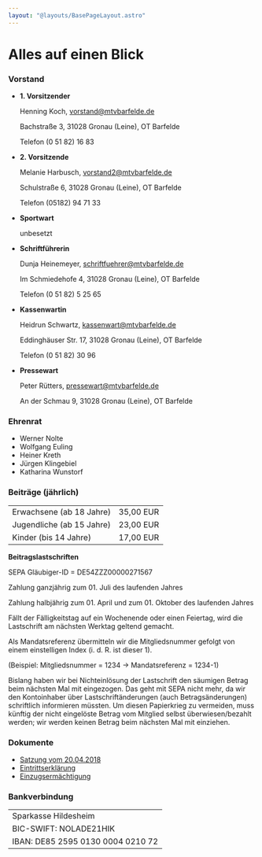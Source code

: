 ```yaml
---
layout: "@layouts/BasePageLayout.astro"
---
```


# Alles auf einen Blick

### Vorstand

- **1. Vorsitzender**

  Henning Koch, vorstand@mtvbarfelde.de

  Bachstraße 3, 31028 Gronau (Leine), OT Barfelde

  Telefon (0 51 82) 16 83

- **2. Vorsitzende**

  Melanie Harbusch, vorstand2@mtvbarfelde.de

  Schulstraße 6, 31028 Gronau (Leine), OT Barfelde

  Telefon (05182) 94 71 33

- **Sportwart**

  unbesetzt

- **Schriftführerin**

  Dunja Heinemeyer, schriftfuehrer@mtvbarfelde.de

  Im Schmiedehofe 4, 31028 Gronau (Leine), OT Barfelde

  Telefon (0 51 82) 5 25 65

- **Kassenwartin**

  Heidrun Schwartz, kassenwart@mtvbarfelde.de

  Eddinghäuser Str. 17, 31028 Gronau (Leine), OT Barfelde

  Telefon (0 51 82) 30 96

- **Pressewart**

  Peter Rütters, pressewart@mtvbarfelde.de

  An der Schmau 9, 31028 Gronau (Leine), OT Barfelde

### **Ehrenrat**

- Werner Nolte
- Wolfgang Euling
- Heiner Kreth
- Jürgen Klingebiel
- Katharina Wunstorf

### **Beiträge (jährlich)**

|                           |           |
| ------------------------- | --------- |
| Erwachsene (ab 18 Jahre)  | 35,00 EUR |
| Jugendliche (ab 15 Jahre) | 23,00 EUR |
| Kinder (bis 14 Jahre)     | 17,00 EUR |

**Beitragslastschriften**

SEPA Gläubiger-ID = DE54ZZZ00000271567

Zahlung ganzjährig zum 01. Juli des laufenden Jahres

Zahlung halbjährig zum 01. April und zum 01. Oktober des laufenden Jahres

Fällt der Fälligkeitstag auf ein Wochenende oder einen Feiertag, wird die
Lastschrift am nächsten Werktag geltend gemacht.

Als Mandatsreferenz übermitteln wir die Mitgliedsnummer gefolgt von einem
einstelligen Index (i. d. R. ist dieser 1).

(Beispiel: Mitgliedsnummer = 1234 -> Mandatsreferenz = 1234-1)

Bislang haben wir bei Nichteinlösung der Lastschrift den säumigen Betrag beim
nächsten Mal mit eingezogen. Das geht mit SEPA nicht mehr, da wir den
Kontoinhaber über Lastschriftänderungen (auch Betragsänderungen) schriftlich
informieren müssten. Um diesen Papierkrieg zu vermeiden, muss künftig der nicht
eingelöste Betrag vom Mitglied selbst überwiesen/bezahlt werden; wir werden
keinen Betrag beim nächsten Mal mit einziehen.

### Dokumente

- [Satzung vom 20.04.2018]()
- [Eintrittserklärung]()
- [Einzugsermächtigung]()

### Bankverbindung

|                                   |
| --------------------------------- |
| Sparkasse Hildesheim              |
| BIC-SWIFT: NOLADE21HIK            |
| IBAN: DE85 2595 0130 0004 0210 72 |

